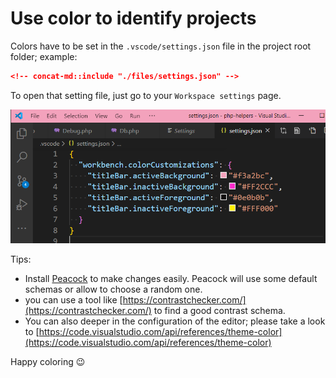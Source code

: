 # Use color to identify projects

Colors have to be set in the `.vscode/settings.json` file in the project root folder; example:

```json
<!-- concat-md::include "./files/settings.json" -->
```

To open that setting file, just go to your `Workspace settings` page.

![Interface colors](./images/interface_colors.png)

Tips:

* Install [Peacock](https://marketplace.visualstudio.com/items?itemName=johnpapa.vscode-peacock) to make changes easily. Peacock will use some default schemas or allow to choose a random one.
* you can use a tool like [https://contrastchecker.com/](https://contrastchecker.com/) to find a good contrast schema.
* You can also deeper in the configuration of the editor; please take a look to [https://code.visualstudio.com/api/references/theme-color](https://code.visualstudio.com/api/references/theme-color)

Happy coloring 😉
